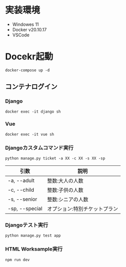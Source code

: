 # 実装環境
- Windowes 11
- Docker v20.10.17
- VSCode

# Docekr起動

```
docker-compose up -d
```

## コンテナログイン
### Django

```
docker exec -it django sh
```

### Vue

```
docker exec -it vue sh
```

### Djangoカスタムコマンド実行

```
python manage.py ticket -a XX -c XX -s XX -sp
```

| 引数 | 説明 |
| ---- | ---- |
| -a, --adult | 整数:大人の人数 |
| -c, --child | 整数:子供の人数 |
| -s, --senior | 整数:シニアの人数 |
| -sp, --special | オプション:特別チケットプラン |

### Djangoテスト実行

```
python manage.py test app
```


### HTML Worksample実行

```
npm run dev
```